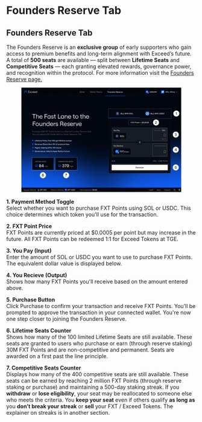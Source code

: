 # Founders Reserve Tab

## Founders Reserve Tab

The Founders Reserve is an **exclusive group** of early supporters who gain access to premium benefits and long-term alignment with Exceed’s future. A total of **500 seats** are available — split between **Lifetime Seats** and **Competitive Seats** — each granting elevated rewards, governance power, and recognition within the protocol. For more information visit the [Founders Reserve page.](../rewards-and-points-system/founders-reserve.md)

<figure><img src="../.gitbook/assets/Founders Reserve.png" alt=""><figcaption></figcaption></figure>

**1. Payment Method Toggle**\
Select whether you want to purchase FXT Points using SOL or USDC. This choice determines which token you'll use for the transaction.

**2. FXT Point Price**\
FXT Points are currently priced at $0.0005 per point but may increase in the future. All FXT Points can be redeemed 1:1 for Exceed Tokens at TGE.

**3. You Pay (Input)**\
Enter the amount of SOL or USDC you want to use to purchase FXT Points. The equivalent dollar value is displayed below.

**4. You Recieve (Output)**\
Shows how many FXT Points you'll receive based on the amount entered above.

**5. Purchase Button**\
Click Purchase to confirm your transaction and receive FXT Points. You’ll be prompted to approve the transaction in your connected wallet. You're now one step closer to joining the Founders Reserve.

**6. Lifetime Seats Counter**\
Shows how many of the 100 limited Lifetime Seats are still available. These seats are granted to users who purchase or earn (through reserve staking) 30M FXT Points and are non-competitive and permanent. Seats are awarded on a first past the line principle.&#x20;

**7. Competitive Seats Counter**\
Displays how many of the 400 competitive seats are still available. These seats can be earned by reaching 2 million FXT Points (through reserve staking or purchase) and maintaining a 500-day staking streak. If you **withdraw** or **lose eligibility**, your seat may be reallocated to someone else who meets the criteria. You **keep your seat** even if others qualify **as long as** you **don’t break your streak** or **sell** your FXT / Exceed Tokens. The explainer on streaks is in another section.
